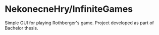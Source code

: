 # NekonecneHry/InfiniteGames
Simple GUI for playing Rothberger's game.
Project developed as part of Bachelor thesis. 
